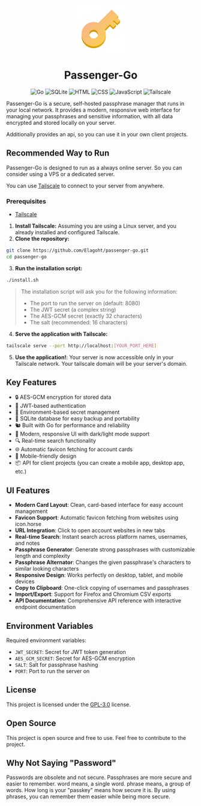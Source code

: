 <div align="center">
  <img src="https://raw.githubusercontent.com/Elagoht/passenger-go/refs/heads/main/frontend/static/img/passenger.png" alt="Passenger-Go Logo" width="128" height="128">

# Passenger-Go

![Go](https://img.shields.io/badge/Go-00ADD8?style=for-the-badge&logo=go&logoColor=white)
![SQLite](https://img.shields.io/badge/SQLite-003B57?style=for-the-badge&logo=sqlite&logoColor=white)
![HTML](https://img.shields.io/badge/HTML-E34F26?style=for-the-badge&logo=html5&logoColor=white)
![CSS](https://img.shields.io/badge/CSS-1572B6?style=for-the-badge&logo=css&logoColor=white)
![JavaScript](https://img.shields.io/badge/JavaScript-F7DF1E?style=for-the-badge&logo=javascript&logoColor=black)
![Tailscale](https://img.shields.io/badge/Tailscale-000000?style=for-the-badge&logo=tailscale&logoColor=white)
</div>

Passenger-Go is a secure, self-hosted passphrase manager that runs in your local network. It provides a modern, responsive web interface for managing your passphrases and sensitive information, with all data encrypted and stored locally on your server.

Additionally provides an api, so you can use it in your own client projects.

## Recommended Way to Run

Passenger-Go is designed to run as a always online server. So you can consider using a VPS or a dedicated server.

You can use [Tailscale](https://tailscale.com) to connect to your server from anywhere.

### Prerequisites

- [Tailscale](https://tailscale.com)

1. **Install Tailscale:** Assuming you are using a Linux server, and you already installed and configured Tailscale.
2. **Clone the repository:**

```bash
git clone https://github.com/Elagoht/passenger-go.git
cd passenger-go
```

3. **Run the installation script:**

```bash
./install.sh
```

> The installation script will ask you for the following information:
>
> - The port to run the server on (default: 8080)
> - The JWT secret (a complex string)
> - The AES-GCM secret (exactly 32 characters)
> - The salt (recommended: 16 characters)

4. **Serve the application with Tailscale:**

```bash
tailscale serve --port http://localhost:[YOUR_PORT_HERE]
```

5. **Use the application!**: Your server is now accessible only in your Tailscale network. Your tailscale domain will be your server's domain.

## Key Features

- 🔒 AES-GCM encryption for stored data
- 🔑 JWT-based authentication
- 🍃 Environment-based secret management
- 💾 SQLite database for easy backup and portability
- 🐿️ Built with Go for performance and reliability
- 🎨 Modern, responsive UI with dark/light mode support
- 🔍 Real-time search functionality
- 🌐 Automatic favicon fetching for account cards
- 📱 Mobile-friendly design
- 📦 API for client projects (you can create a mobile app, desktop app, etc.)

## UI Features

- **Modern Card Layout**: Clean, card-based interface for easy account management
- **Favicon Support**: Automatic favicon fetching from websites using icon.horse
- **URL Integration**: Click to open account websites in new tabs
- **Real-time Search**: Instant search across platform names, usernames, and notes
- **Passphrase Generator**: Generate strong passphrases with customizable length and complexity
- **Passphrase Alternator**: Changes the given passphrase's characters to similar looking characters
- **Responsive Design**: Works perfectly on desktop, tablet, and mobile devices
- **Copy to Clipboard**: One-click copying of usernames and passphrases
- **Import/Export**: Support for Firefox and Chromium CSV exports
- **API Documentation**: Comprehensive API reference with interactive endpoint documentation

## Environment Variables

Required environment variables:

- `JWT_SECRET`: Secret for JWT token generation
- `AES_GCM_SECRET`: Secret for AES-GCM encryption
- `SALT`: Salt for passphrase hashing
- `PORT`: Port to run the server on

## License

This project is licensed under the [GPL-3.0](LICENSE) license.

## Open Source

This project is open source and free to use. Feel free to contribute to the project.

## Why Not Saying "Password"

Passwords are obsolete and not secure. Passphrases are more secure and easier to remember. word means, a single word. phrase means, a group of words. How long is your "passkey" means how secure it is. By using phrases, you can remember them easier while being more secure.
